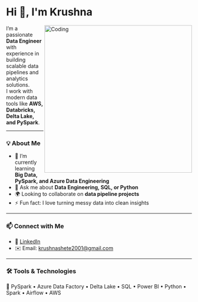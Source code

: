 # Hi 👋, I'm Krushna
<img align="right" alt="Coding" width="400" src="https://media.giphy.com/media/qgQUggAC3Pfv687qPC/giphy.gif">

I’m a passionate **Data Engineer** with experience in building scalable data pipelines and analytics solutions.  
I work with modern data tools like **AWS, Databricks, Delta Lake, and PySpark**.

---

### 💡 About Me
- 🧠 I’m currently learning **Big Data, PySpark, and Azure Data Engineering**
- 💬 Ask me about **Data Engineering, SQL, or Python**
- 🌍 Looking to collaborate on **data pipeline projects**
- ⚡ Fun fact: I love turning messy data into clean insights

---

### 📫 Connect with Me
- 💼 [LinkedIn](https://www.linkedin.com/in/krushnashete/)
- ✉️ Email: krushnashete2001@gmail.com

---

### 🛠️ Tools & Technologies
💽 PySpark • Azure Data Factory • Delta Lake • SQL • Power BI • Python • Spark • Airflow • AWS  
